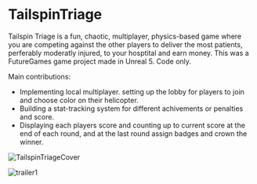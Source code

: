 # TailspinTriage
Tailspin Triage is a fun, chaotic, multiplayer, physics-based game where you are competing against the other players to deliver the most patients, perferably moderatly injured, to your hosptital and earn money. 
This was a FutureGames game project made in Unreal 5. Code only. 

Main contributions:
- Implementing local multiplayer. setting up the lobby for players to join and choose color on their helicopter.
- Building a stat-tracking system for different achivements or penalties and score.
- Displaying each players score and counting up to current score at the end of each round, and at the last round assign badges and crown the winner.


![TailspinTriageCover](https://user-images.githubusercontent.com/76095991/211797016-21c0a924-d575-4d98-9f3f-05bba04e5e1e.jpg)

![trailer1](https://user-images.githubusercontent.com/76095991/211796990-7241b729-663d-426e-8c9d-4d4b059e9762.gif)
